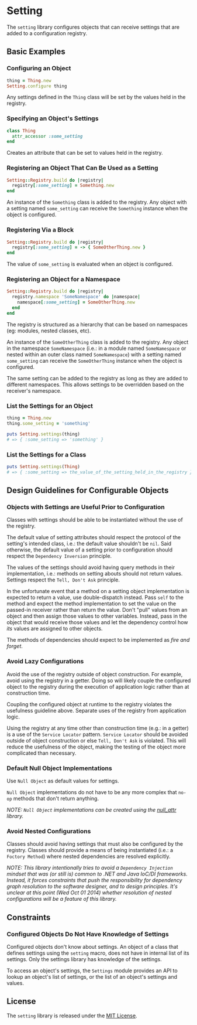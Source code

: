 # Setting

The `setting` library configures objects that can receive settings that are added to a configuration registry.

## Basic Examples

### Configuring an Object

```ruby
thing = Thing.new
Setting.configure thing
```

Any settings defined in the `Thing` class will be set by the values held in the registry.

### Specifying an Object's Settings

```ruby
class Thing
  attr_accessor :some_setting
end
```

Creates an attribute that can be set to values held in the registry.

### Registering an Object That Can Be Used as a Setting

```ruby
Setting::Registry.build do |registry|
  registry[:some_setting] = Something.new
end
```

An instance of the `Something` class is added to the registry. Any object with a setting named `some_setting` can receive the `Something` instance when the object is configured.

### Registering Via a Block

```ruby
Setting::Registry.build do |registry|
  registry[:some_setting] = -> { SomeOtherThing.new }
end
```

The value of `some_setting` is evaluated when an object is configured.

### Registering an Object for a Namespace

```ruby
Setting::Registry.build do |registry|
  registry.namespace 'SomeNamespace' do |namespace|
    namespace[:some_setting] = SomeOtherThing.new
  end
end
```

The registry is structured as a hierarchy that can be based on namespaces (eg: modules, nested classes, etc).

An instance of the `SomeOtherThing` class is added to the registry. Any object in the namespace `SomeNamespace` (i.e.: in a module named `SomeNamespace` or nested within an outer class named `SomeNamespace`) with a setting named `some_setting` can receive the `SomeOtherThing` instance when the object is configured.

The same setting can be added to the registry as long as they are added to different namespaces. This allows settings to be overridden based on the receiver's namespace.

### List the Settings for an Object

```ruby
thing = Thing.new
thing.some_setting = 'something'

puts Setting.settings(thing)
# => { :some_setting => 'something' }
```

### List the Settings for a Class

```ruby
puts Setting.settings(Thing)
# => { :some_setting => the_value_of_the_setting_held_in_the_registry }
```

## Design Guidelines for Configurable Objects

### Objects with Settings are Useful Prior to Configuration

Classes with settings should be able to be instantiated without the use of the registry.

The default value of setting attributes should respect the protocol of the setting's intended class, i.e.: the default value shouldn't be `nil`. Said otherwise, the default value of a setting prior to configuration should respect the `Dependency Inversion` principle.

The values of the settings should avoid having query methods in their implementation, i.e.: methods on setting abouts should not return values. Settings respect the `Tell, Don't Ask` principle.

In the unfortunate event that a method on a setting object implementation is expected to return a value, use double-dispatch instead. Pass `self` to the method and expect the method implementation to set the value on the passed-in receiver rather than return the value. Don't "pull" values from an object and then assign those values to other variables. Instead, pass in the object that would receive those values and let the dependency control how _its_ values are assigned to other objects.

The methods of dependencies should expect to be implemented as _fire and forget_.

### Avoid Lazy Configurations

Avoid the use of the registry outside of object construction. For example, avoid using the registry in a getter. Doing so will likely couple the configured object to the registry during the execution of application logic rather than at construction time.

Coupling the configured object at runtime to the registry violates the usefulness guideline above. Separate uses of the registry from application logic.

Using the registry at any time other than construction time (e.g.: in a getter) is a use of the `Service Locator` pattern. `Service Locator` should be avoided outside of object construction or else `Tell, Don't Ask` is violated. This will reduce the usefulness of the object, making the testing of the object more complicated than necessary.

### Default Null Object Implementations

Use `Null Object` as default values for settings.

`Null Object` implementations do not have to be any more complex that `no-op` methods that don't return anything.

_NOTE: `Null Object` implementations can be created using the [null_attr](https://github.com/Sans/null_attr) library._

### Avoid Nested Configurations

Classes should avoid having settings that must also be configured by the registry. Classes should provide a means of being instantiated (i.e.: a `Foctory Method`) where nested dependencies are resolved explicitly.

_NOTE: This library intentionally tries to avoid a `Dependency Injection` mindset that was (or still is) common to .NET and Java IoC/DI frameworks. Instead, it forces constraints that push the responsibility for dependency graph resolution to the software designer, and to design principles. It's unclear at this point (Wed Oct 01 2014) whether resolution of nested configurations will be a feature of this library._

## Constraints

### Configured Objects Do Not Have Knowledge of Settings

Configured objects don't know about settings. An object of a class that defines settings using the `setting` macro, does not have in internal list of its settings. Only the settings library has knowledge of the settings.

To access an object's settings, the `Settings` module provides an API to lookup an object's list of settings, or the list of an object's settings and values.

## License

The `setting` library is released under the [MIT License](https://github.com/Sans/setting/blob/master/MIT-license.txt).
